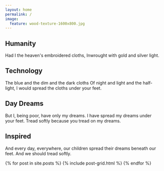 ```yaml
---
layout: home
permalink: /
image:
  feature: wood-texture-1600x800.jpg
---
```


<div class="tiles">

<div class="tile">
  <h2 class="post-title">Humanity</h2>
  <p class="post-excerpt">
    Had I the heaven's embroidered cloths, Inwrought with gold and silver light.   
  </p>
</div><!-- /.tile -->

<div class="tile">
  <h2 class="post-title">Technology</h2>
  <p class="post-excerpt">
    The blue and the dim and the dark cloths Of night and light and the half-light, I would spread the cloths under your feet.
  </p>
</div><!-- /.tile -->

<div class="tile">
  <h2 class="post-title">Day Dreams</h2>
  <p class="post-excerpt">
    But I, being poor, have only my dreams.
    I have spread my dreams under your feet. Tread softly because you tread on my dreams.
  </p>
</div><!-- /.tile -->

<div class="tile">
  <h2 class="post-title">Inspired</h2>
  <p class="post-excerpt">
    And every day, everywhere, our children spread their dreams beneath our feet. And we should tread softly. 
  </p>
</div><!-- /.tile -->

</div><!-- /.tiles -->
<div class="tiles">
{% for post in site.posts %}
	{% include post-grid.html %}
{% endfor %}
</div><!-- /.tiles -->
